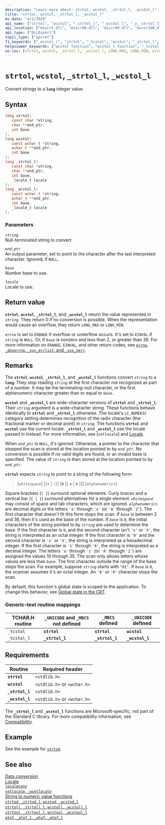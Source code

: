 ```yaml
---
description: "Learn more about: strtol, wcstol, _strtol_l, _wcstol_l"
title: "strtol, wcstol, _strtol_l, _wcstol_l"
ms.date: "4/2/2020"
api_name: ["strtol", "wcstol", "_strtol_l", "_wcstol_l", "_o__strtol_l", "_o__wcstol_l", "_o_strtol", "_o_wcstol"]
api_location: ["msvcrt.dll", "msvcr80.dll", "msvcr90.dll", "msvcr100.dll", "msvcr100_clr0400.dll", "msvcr110.dll", "msvcr110_clr0400.dll", "msvcr120.dll", "msvcr120_clr0400.dll", "ucrtbase.dll", "api-ms-win-crt-convert-l1-1-0.dll"]
api_type: ["DLLExport"]
topic_type: ["apiref"]
f1_keywords: ["_wcstol_l", "strtol", "_tcstol", "wcstol", "_strtol_l", "_tcstol_l"]
helpviewer_keywords: ["wcstol function", "wcstol_l function", "_tcstol function", "string conversion, to integers", "tcstol function", "strtol_l function", "_wcstol_l function", "_strtol_l function", "strtol function"]
no-loc: [strtol, wcstol, _strtol_l, _wcstol_l, LONG_MAX, LONG_MIN, errno, ERANGE, EINVAL, LC_NUMERIC, _tcstol, _tcstol_l, localeconv, setlocale, _wsetlocale, strtod, _strtod_l, wcstod, _wcstod_l, strtoll, _strtoll_l, wcstoll, _wcstoll_l, strtoul, _strtoul_l, wcstoul, _wcstoul_l, atof, _atof_l, _wtof, _wtof_l]
---
```

# `strtol`, `wcstol`, `_strtol_l`, `_wcstol_l`

Convert strings to a **`long`** integer value.

## Syntax

```C
long strtol(
   const char *string,
   char **end_ptr,
   int base
);
long wcstol(
   const wchar_t *string,
   wchar_t **end_ptr,
   int base
);
long _strtol_l(
   const char *string,
   char **end_ptr,
   int base,
   _locale_t locale
);
long _wcstol_l(
   const wchar_t *string,
   wchar_t **end_ptr,
   int base,
   _locale_t locale
);
```

### Parameters

*`string`*\
Null-terminated string to convert.

*`end_ptr`*\
An output parameter, set to point to the character after the last interpreted character. Ignored, if `NULL`.

*`base`*\
Number base to use.

*`locale`*\
Locale to use.

## Return value

**`strtol`**, **`wcstol`**, **`_strtol_l`**, and **`_wcstol_l`** return the value represented in *`string`*. They return 0 if no conversion is possible. When the representation would cause an overflow, they return `LONG_MAX` or `LONG_MIN`.

`errno` is set to `ERANGE` if overflow or underflow occurs. It's set to `EINVAL` if *`string`* is `NULL`. Or, if *`base`* is nonzero and less than 2, or greater than 36. For more information on `ERANGE`, `EINVAL`, and other return codes, see [`errno`, `_doserrno`, `_sys_errlist`, and `_sys_nerr`](../errno-doserrno-sys-errlist-and-sys-nerr.md).

## Remarks

The **`strtol`**, **`wcstol`**, **`_strtol_l`**, and **`_wcstol_l`** functions convert *`string`* to a **`long`**. They stop reading *`string`* at the first character not recognized as part of a number. It may be the terminating-null character, or the first alphanumeric character greater than or equal to *`base`*.

**`wcstol`** and **`_wcstol_l`** are wide-character versions of **`strtol`** and **`_strtol_l`**. Their *`string`* argument is a wide-character string. These functions behave identically to **`strtol`** and **`_strtol_l`** otherwise. The locale's `LC_NUMERIC` category setting determines recognition of the radix character (the fractional marker or decimal point) in *`string`*. The functions **`strtol`** and **`wcstol`** use the current locale. **`_strtol_l`** and **`_wcstol_l`** use the locale passed in instead. For more information, see [`setlocale`] and [Locale](../locale.md).

When *`end_ptr`* is `NULL`, it's ignored. Otherwise, a pointer to the character that stopped the scan is stored at the location pointed to by *`end_ptr`*. No conversion is possible if no valid digits are found, or an invalid base is specified. The value of *`string`* is then stored at the location pointed to by *`end_ptr`*.

**`strtol`** expects *`string`* to point to a string of the following form:

> [*`whitespace`*] [{**`+`** &#124; **`-`**}] [**`0`** [{ **`x`** &#124; **`X`** }]] [*`alphanumerics`*]

Square brackets (`[ ]`) surround optional elements. Curly braces and a vertical bar (`{ | }`) surround alternatives for a single element. *`whitespace`* may consist of space and tab characters, which are ignored. *`alphanumerics`* are decimal digits or the letters `'a'` through `'z'` (or `'A'` through `'Z'`). The first character that doesn't fit this form stops the scan. If *`base`* is between 2 and 36, then it's used as the base of the number. If *`base`* is `0`, the initial characters of the string pointed to by *`string`* are used to determine the base. If the first character is `0`, and the second character isn't `'x'` or `'X'`, the string is interpreted as an octal integer. If the first character is `'0'` and the second character is `'x'` or `'X'`, the string is interpreted as a hexadecimal integer. If the first character is `'1'` through `'9'`, the string is interpreted as a decimal integer. The letters `'a'` through `'z'` (or `'A'` through `'Z'`) are assigned the values 10 through 35. The scan only allows letters whose values are less than *`base`*. The first character outside the range of the base stops the scan. For example, suppose *`string`* starts with `"01"`. If *`base`* is `0`, the scanner assumes it's an octal integer. An `'8'` or `'9'` character stops the scan.

By default, this function's global state is scoped to the application. To change this behavior, see [Global state in the CRT](../global-state.md).

### Generic-text routine mappings

| TCHAR.H routine | `_UNICODE` and `_MBCS` not defined | `_MBCS` defined | `_UNICODE` defined |
|---|---|---|---|
| `_tcstol` | **`strtol`** | **`strtol`** | **`wcstol`** |
| `_tcstol_l` | **`_strtol_l`** | **`_strtol_l`** | **`_wcstol_l`** |

## Requirements

| Routine | Required header |
|---|---|
| **`strtol`** | `<stdlib.h>` |
| **`wcstol`** | `<stdlib.h>` or `<wchar.h>` |
| **`_strtol_l`** | `<stdlib.h>` |
| **`_wcstol_l`** | `<stdlib.h>` or `<wchar.h>` |

The **`_strtol_l`** and **`_wcstol_l`** functions are Microsoft-specific, not part of the Standard C library. For more compatibility information, see [Compatibility](../compatibility.md).

## Example

See the example for [`strtod`](strtod-strtod-l-wcstod-wcstod-l.md).

## See also

[Data conversion](../data-conversion.md)\
[Locale](../locale.md)\
[`localeconv`](localeconv.md)\
[`setlocale`, `_wsetlocale`](setlocale-wsetlocale.md)\
[String to numeric value functions](../string-to-numeric-value-functions.md)\
[`strtod`, `_strtod_l`, `wcstod`, `_wcstod_l`](strtod-strtod-l-wcstod-wcstod-l.md)\
[`strtoll`, `_strtoll_l`, `wcstoll`, `_wcstoll_l`](strtoll-strtoll-l-wcstoll-wcstoll-l.md)\
[`strtoul`, `_strtoul_l`, `wcstoul`, `_wcstoul_l`](strtoul-strtoul-l-wcstoul-wcstoul-l.md)\
[`atof`, `_atof_l`, `_wtof`, `_wtof_l`](atof-atof-l-wtof-wtof-l.md)
